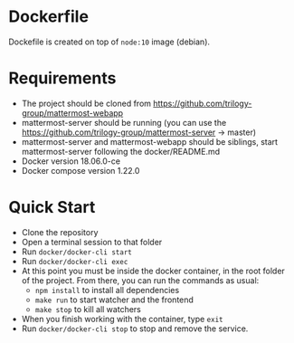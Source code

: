 # Dockerfile
 Dockefile is created on top of `node:10` image (debian).
 # Requirements
 - The project should be cloned from https://github.com/trilogy-group/mattermost-webapp
 - mattermost-server should be running (you can use the https://github.com/trilogy-group/mattermost-server -> master)
 - mattermost-server and mattermost-webapp should be siblings, start mattermost-server following the docker/README.md
 - Docker version 18.06.0-ce
 - Docker compose version 1.22.0
  
# Quick Start
- Clone the repository
- Open a terminal session to that folder
- Run `docker/docker-cli start`
- Run `docker/docker-cli exec`
- At this point you must be inside the docker container, in the root folder of the project. From there, you can run the commands as usual:
	- `npm install` to install all dependencies
	- `make run` to start watcher and the frontend
	- `make stop` to kill all watchers
- When you finish working with the container, type `exit`
- Run `docker/docker-cli stop` to stop and remove the service.